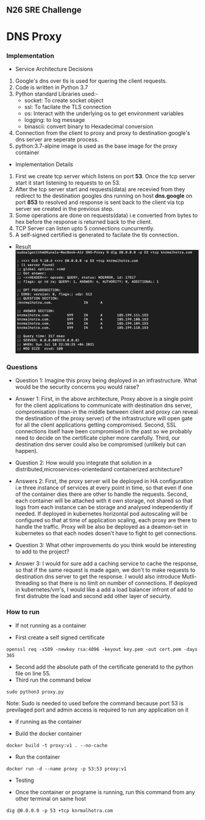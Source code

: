 ## N26 SRE Challenge

# DNS Proxy 

### Implementation

- Service Architecture Decisions

1. Google's dns over tls is used for quering the client requests.
2. Code is written in Python 3.7
3. Python standard Libraries used:-
    - socket: To create socket object
    - ssl: To facilate the TLS connection
    - os: Interact with the underlying os to get environment variables
    - logging: to log message
    - binascii: convert binary to Hexadecimal conversion
4. Connection from the client to proxy and proxy to destination google's dns server are seperate process.
5. python:3.7-alpine image is used as the base image for the proxy container

- Implementation Details

1. First we create tcp server which listens on port **53**. Once the tcp server start it start listening to requests to on 53.
2. After the tcp server start and requests(data) are recevied from they redirect to the destination googles dns running on host **dns.google** on port **853** to resolved and response is sent back to the client via tcp server we created in the previous step.
3. Some operations are done on requests(data) i.e converted from bytes to hex before the response is returned back to the client.
4. TCP Server can listen upto 5 connections cuncurrently.
5. A self-signed certified is generated to facilate the tls connection.

- Result
![alt text](assets/output.png)


### Questions

- Question 1: Imagine this proxy being deployed in an infrastructure. What would be the security concerns you would raise?
- Answer 1: First, in the above architecture, Proxy above is a single point for the client applications to communicate with destination dns server, compromisation (man-in the middle between client and proxy can reveal the destination of the proxy server) of the infrastructure will open gate for all the client applications getting compromised. Second, SSL connections itself have been compromised in the past so we probably need to decide on the certificate cipher more carefully. Third, our destination dns server could also be compromised (unlikely but can happen).

- Question 2: How would you integrate that solution in a distributed,microservices-orientedand containerized architecture?
- Answers 2: First, the proxy server will be deployed in HA configuration i.e three instance of services at every point in time, so that even if one of the container dies there are other to handle the requests. Second, each container will be attached with it own storage, not shared so that logs from each instance can be storage and analysed independently if needed. If deployed in kubernetes horizontal pod autoscaling will be configured so that at time of application scaling, each proxy are there to handle the traffic. Proxy will be also be deployed as a deamon-set in kubernetes so that each nodes dosen't have to fight to get connections. 

- Question 3: What other improvements do you think would be interesting to add to the project?
- Answer 3: I would for sure add a caching service to cache the response, so that if the same request is made again, we don't to make requests to destination dns server to get the response. I would also introduce Mutli-threading so that there is no limit on number of connections. If deployed in kubernetes/vm's, I would like a add a load balancer infront of add to first distrubte the load and second add other layer of secuirty.

### How to run

* If not running as a container

- First create a self signed certificate
```
openssl req -x509 -newkey rsa:4096 -keyout key.pem -out cert.pem -days 365
```
- Second add the absolute path of the certificate generatd to the python file on line 55.
- Third run the command below
``` 
sudo python3 proxy.py
```
Note: Sudo is needed to used before the command because port 53 is previlaged port and admin access is required to run any application on it

* if running as the container
- Build the docker container
```
docker build -t proxy:v1 . --no-cache
```
- Run the container
```
docker run -d --name proxy -p 53:53 proxy:v1
```

* Testing

- Once the container or programe is running, run this command from any other terminal on same host
```
dig @0.0.0.0 -p 53 +tcp knrmalhotra.com
```
